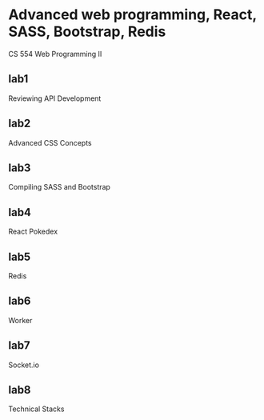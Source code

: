 # Advanced web programming, React, SASS, Bootstrap, Redis
CS 554 Web Programming II


## lab1 
Reviewing API Development

## lab2 
Advanced CSS Concepts

## lab3 
Compiling SASS and Bootstrap

## lab4 
React Pokedex

## lab5 
Redis

## lab6
Worker

## lab7
Socket.io

## lab8
Technical Stacks
